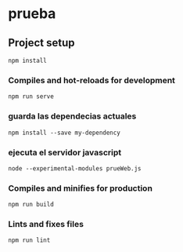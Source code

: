 # prueba

## Project setup
```
npm install
```

### Compiles and hot-reloads for development
```
npm run serve
```

### guarda las dependecias actuales
```
npm install --save my-dependency           
```

### ejecuta el servidor javascript
```
node --experimental-modules prueWeb.js
```

### Compiles and minifies for production
```
npm run build
```

### Lints and fixes files
```
npm run lint
```